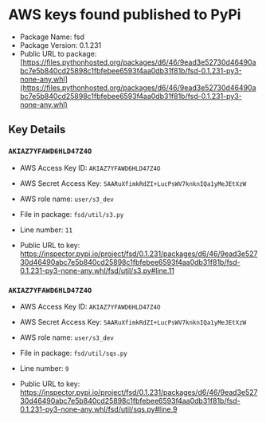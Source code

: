 # AWS keys found published to PyPi

* Package Name: fsd
* Package Version: 0.1.231
* Public URL to package: [https://files.pythonhosted.org/packages/d6/46/9ead3e52730d46490abc7e5b840cd25898c1fbfebee6593f4aa0db31f81b/fsd-0.1.231-py3-none-any.whl](https://files.pythonhosted.org/packages/d6/46/9ead3e52730d46490abc7e5b840cd25898c1fbfebee6593f4aa0db31f81b/fsd-0.1.231-py3-none-any.whl)

## Key Details

### `AKIAZ7YFAWD6HLD47Z4O`

* AWS Access Key ID: `AKIAZ7YFAWD6HLD47Z4O`
* AWS Secret Access Key: `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` 
* AWS role name: `user/s3_dev`
* File in package: `fsd/util/s3.py`
* Line number: `11`

* Public URL to key: https://inspector.pypi.io/project/fsd/0.1.231/packages/d6/46/9ead3e52730d46490abc7e5b840cd25898c1fbfebee6593f4aa0db31f81b/fsd-0.1.231-py3-none-any.whl/fsd/util/s3.py#line.11



### `AKIAZ7YFAWD6HLD47Z4O`

* AWS Access Key ID: `AKIAZ7YFAWD6HLD47Z4O`
* AWS Secret Access Key: `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` 
* AWS role name: `user/s3_dev`
* File in package: `fsd/util/sqs.py`
* Line number: `9`

* Public URL to key: https://inspector.pypi.io/project/fsd/0.1.231/packages/d6/46/9ead3e52730d46490abc7e5b840cd25898c1fbfebee6593f4aa0db31f81b/fsd-0.1.231-py3-none-any.whl/fsd/util/sqs.py#line.9


